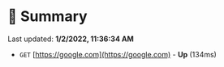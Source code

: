 # 📖 Summary
Last updated: **1/2/2022, 11:36:34 AM**

- `GET` [https://google.com](https://google.com) - **Up** (134ms)
